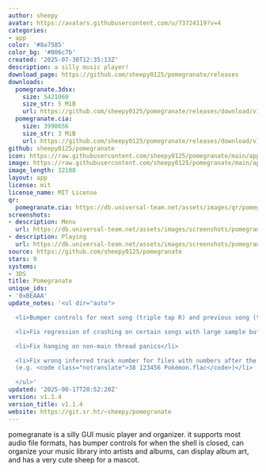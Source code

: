 ```yaml
---
author: sheepy
avatar: https://avatars.githubusercontent.com/u/73724119?v=4
categories:
- app
color: '#8a7585'
color_bg: '#806c7b'
created: '2025-07-30T12:35:13Z'
description: a silly music player!
download_page: https://github.com/sheepy0125/pomegranate/releases
downloads:
  pomegranate.3dsx:
    size: 5421060
    size_str: 5 MiB
    url: https://github.com/sheepy0125/pomegranate/releases/download/v1.1.4/pomegranate.3dsx
  pomegranate.cia:
    size: 3998656
    size_str: 3 MiB
    url: https://github.com/sheepy0125/pomegranate/releases/download/v1.1.4/pomegranate.cia
github: sheepy0125/pomegranate
icon: https://raw.githubusercontent.com/sheepy0125/pomegranate/main/app/icon.png
image: https://raw.githubusercontent.com/sheepy0125/pomegranate/main/app/banner.png
image_length: 32108
layout: app
license: mit
license_name: MIT License
qr:
  pomegranate.cia: https://db.universal-team.net/assets/images/qr/pomegranate-cia.png
screenshots:
- description: Menu
  url: https://db.universal-team.net/assets/images/screenshots/pomegranate/menu.png
- description: Playing
  url: https://db.universal-team.net/assets/images/screenshots/pomegranate/playing.png
source: https://github.com/sheepy0125/pomegranate
stars: 9
systems:
- 3DS
title: Pomegranate
unique_ids:
- '0xBEAAA'
update_notes: '<ul dir="auto">

  <li>Bumper controls for next song (triple tap R) and previous song (triple tap L)</li>

  <li>Fix regression of crashing on certain songs with large sample buffers</li>

  <li>Fix hanging on non-main thread panics</li>

  <li>Fix wrong inferred track number for files with numbers after the track number
  (e.g. <code class="notranslate">38 123456 Pokémon.flac</code>)</li>

  </ul>'
updated: '2025-08-17T20:52:20Z'
version: v1.1.4
version_title: v1.1.4
website: https://git.sr.ht/~sheepy/pomegranate
---
```

pomegranate is a silly GUI music player and organizer. it supports most audio file formats, has bumper controls for when the shell is closed, can organize your music library into artists and albums, can display album art, and has a very cute sheep for a mascot.